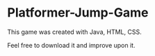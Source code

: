 # Platformer-Jump-Game
This game was created with Java, HTML, CSS.

Feel free to download it and improve upon it.
